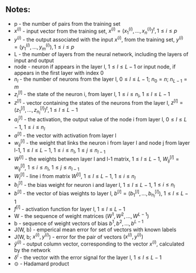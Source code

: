 ## Notes:

- p - the number of pairs from the training set
- $x^{(i)}$ - input vector from the training set, $x^{(i)} = (x_1^{(i)}, ..., x_n^{(i)})^t, 1 \le i \le p$
- $y^{(i)}$ - the output associated with the input $x^{(i)}$, from the training set, $y^{(i)} = (y_1^{(i)}, ..., y_m^{(i)}), 1 \le i \le p$
- L - the number of layers from the neural network, including the layers of input and output
- node - neuron if appears in the layer l, $1 \le l \le L-1$ or input node, if appears in the first layer with index 0
- $n_l$ - the number of neurons from the layer l, $0 \le l \le L-1$; $n_0 = n$; $n_{L-1} = m$
- $z_i^{[l]}$ - the state of the neuron i, from layer l, $1 \le i \le n_l$, $1 \le l \le L-1$
- $z^{[l]}$ - vector containing the states of the neurons from the layer l, $z^{[l]} = (z_1^{[l]}, ..., z_{n_l}^{[l]})^t, 1 \le l \le L-1$
- $a_i^{[l]}$ - the activation, the output value of the node i from layer l, $0 \le l \le L-1$, $1 \le i \le n_l$
- $a^{[l]}$ - the vector with activation from layer l
- $w_{ij}^{[l]}$ - the weight that links the neuron i from layer l and node j from layer l-1, $1 \le l \le L-1$, $1 \le i \le n_l$, $1 \le j \le n_{l-1}$
- $W^{[l]}$ - the weights between layer l and l-1 matrix, $1 \le l \le L-1$, $W_{ij}^{[l]} = w_{ij}^{[l]}$, $1 \le i \le n_l$, $1 \le j \le n_{l-1}$
- $W_i^{[l]}$ - line i from matrix $W^{[l]}$, $1 \le l \le L-1$, $1 \le i \le n_l$
- $b_i^{[l]}$ - the bias weight for neuron i and layer l, $1 \le l \le L-1$, $1 \le i \le n_l$
- $b^{[l]}$ - the vector of bias weights to layer l, $b^{[l]} = (b_1^{[l]}, ..., b_{n_l}^{[l]})$, $1 \le l \le L-1$
- $f^{[l]}$ - activation function for layer l, $1 \le l \le L-1$
- W - the sequence of weight matrices $(W^1, W^2, ..., W^{L-1})$
- b - sequence of weight vectors of bias $b^1, b^2, ..., b^{L-1}$
- J(W, b) - emperical mean error for set of vectors with known labels
- J(W, b; $x^{(i)}, y^{(i)}$) - error for the pair of vectors $(x^{(i)}, y^{(i)})$
- $\hat y^{(i)}$ - output column vector, corresponding to the vector $x^{(i)}$, calculated by the network
- $\delta^l$ - the vector with the error signal for the layer l, $1 \le l \le L-1$
- $\odot$ - Hadamard product